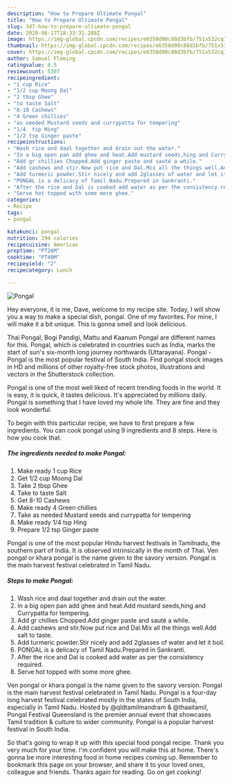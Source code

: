 ```yaml
---
description: "How to Prepare Ultimate Pongal"
title: "How to Prepare Ultimate Pongal"
slug: 347-how-to-prepare-ultimate-pongal
date: 2020-06-17T18:33:31.288Z
image: https://img-global.cpcdn.com/recipes/e6350d90c88d3bfb/751x532cq70/pongal-recipe-main-photo.jpg
thumbnail: https://img-global.cpcdn.com/recipes/e6350d90c88d3bfb/751x532cq70/pongal-recipe-main-photo.jpg
cover: https://img-global.cpcdn.com/recipes/e6350d90c88d3bfb/751x532cq70/pongal-recipe-main-photo.jpg
author: Samuel Fleming
ratingvalue: 4.5
reviewcount: 5307
recipeingredient:
- "1 cup Rice"
- "1/2 cup Moong Dal"
- "2 tbsp Ghee"
- "to taste Salt"
- "8-10 Cashews"
- "4 Green chillies"
- "as needed Mustard seeds and currypatta for tempering"
- "1/4  tsp Hing"
- "1/2 tsp Ginger paste"
recipeinstructions:
- "Wash rice and daal together and drain out the water."
- "In a big open pan add ghee and heat.Add mustard seeds,hing and Currypatta for tempering."
- "Add gr chillies Chopped.Add ginger paste and sauté a while."
- "Add cashews and stir.Now put rice and Dal.Mix all the things well.Add salt to taste."
- "Add turmeric powder.Stir nicely and add 2glasses of water and let it boil."
- "PONGAL is a delicacy of Tamil Nadu.Prepared in Sankranti."
- "After the rice and Dal is cooked add water as per the consistency required."
- "Serve hot topped with some more ghee."
categories:
- Recipe
tags:
- pongal

katakunci: pongal 
nutrition: 294 calories
recipecuisine: American
preptime: "PT26M"
cooktime: "PT40M"
recipeyield: "2"
recipecategory: Lunch

---
```



![Pongal](https://img-global.cpcdn.com/recipes/e6350d90c88d3bfb/751x532cq70/pongal-recipe-main-photo.jpg)

Hey everyone, it is me, Dave, welcome to my recipe site. Today, I will show you a way to make a special dish, pongal. One of my favorites. For mine, I will make it a bit unique. This is gonna smell and look delicious.

Thai Pongal, Bogi Pandigi, Mattu and Kaanum Pongal are different names for this. Pongal, which is celebrated in countries such as India, marks the start of sun&#39;s six-month long journey northwards (Uttarayana). Pongal - Pongal is the most popular festival of South India. Find pongal stock images in HD and millions of other royalty-free stock photos, illustrations and vectors in the Shutterstock collection.

Pongal is one of the most well liked of recent trending foods in the world. It is easy, it is quick, it tastes delicious. It's appreciated by millions daily. Pongal is something that I have loved my whole life. They are fine and they look wonderful.


To begin with this particular recipe, we have to first prepare a few ingredients. You can cook pongal using 9 ingredients and 8 steps. Here is how you cook that.

<!--inarticleads1-->

##### The ingredients needed to make Pongal:

1. Make ready 1 cup Rice
1. Get 1/2 cup Moong Dal
1. Take 2 tbsp Ghee
1. Take to taste Salt
1. Get 8-10 Cashews
1. Make ready 4 Green chillies
1. Take as needed Mustard seeds and currypatta for tempering
1. Make ready 1/4  tsp Hing
1. Prepare 1/2 tsp Ginger paste


Pongal is one of the most popular Hindu harvest festivals in Tamilnadu, the southern part of India. It is observed intrinsically in the month of Thai. Ven pongal or khara pongal is the name given to the savory version. Pongal is the main harvest festival celebrated in Tamil Nadu. 

<!--inarticleads2-->

##### Steps to make Pongal:

1. Wash rice and daal together and drain out the water.
1. In a big open pan add ghee and heat.Add mustard seeds,hing and Currypatta for tempering.
1. Add gr chillies Chopped.Add ginger paste and sauté a while.
1. Add cashews and stir.Now put rice and Dal.Mix all the things well.Add salt to taste.
1. Add turmeric powder.Stir nicely and add 2glasses of water and let it boil.
1. PONGAL is a delicacy of Tamil Nadu.Prepared in Sankranti.
1. After the rice and Dal is cooked add water as per the consistency required.
1. Serve hot topped with some more ghee.


Ven pongal or khara pongal is the name given to the savory version. Pongal is the main harvest festival celebrated in Tamil Nadu. Pongal is a four-day long harvest festival celebrated mostly in the states of South India, especially in Tamil Nadu. Hosted by @qldtamilmandram &amp; @thaaitamil, Pongal Festival Queensland is the premier annual event that showcases Tamil tradition &amp; culture to wider community. Pongal is a popular harvest festival in South India. 

So that's going to wrap it up with this special food pongal recipe. Thank you very much for your time. I'm confident you will make this at home. There's gonna be more interesting food in home recipes coming up. Remember to bookmark this page on your browser, and share it to your loved ones, colleague and friends. Thanks again for reading. Go on get cooking!
